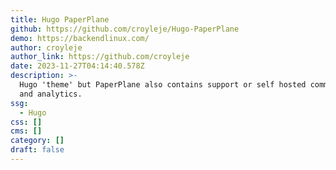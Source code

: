 ```yaml
---
title: Hugo PaperPlane
github: https://github.com/croyleje/Hugo-PaperPlane
demo: https://backendlinux.com/
author: croyleje
author_link: https://github.com/croyleje
date: 2023-11-27T04:14:40.578Z
description: >-
  Hugo 'theme' but PaperPlane also contains support or self hosted commenting
  and analytics.
ssg:
  - Hugo
css: []
cms: []
category: []
draft: false
---
```

